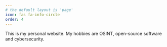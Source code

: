 ```yaml
---
# the default layout is 'page'
icon: fas fa-info-circle
order: 4
---
```

This is my personal website. My hobbies are OSINT, open-source software and cybersecurity.
